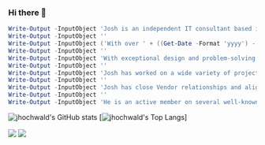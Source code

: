 ### Hi there 👋

```powershell
Write-Output -InputObject 'Josh is an independent IT consultant based in the metropolitan area of Frankfurt am Main, Germany providing expertise to corporate, enterprise, government clients.'
Write-Output -InputObject ''
Write-Output -InputObject ('With over ' + ((Get-Date -Format 'yyyy') - 1990)  + ' years of IT experience, Josh has built up a compelling reputation within his industry and is a respected technology consultant and developer.')
Write-Output -InputObject ''
Write-Output -InputObject 'With exceptional design and problem-solving skills through precise methodologies applied at both technical and business levels, Josh strives to achieve the best business outcomes. He is known for his attention to detail with infrastructure assessment, architecture/design, and implementation, from both customers and peers.'
Write-Output -InputObject ''
Write-Output -InputObject 'Josh has worked on a wide variety of projects either independently and with systems integrator, and as such, has developed a high level of skill and experience in his niche.'
Write-Output -InputObject ''
Write-Output -InputObject 'Josh has close Vendor relationships and aligns with industry and vendor best practices. He puts his heart and soul into every job he does, and values and maintains high ethical standards, integrity, and morals.'
Write-Output -InputObject ''
Write-Output -InputObject 'He is an active member on several well-known Internet forums, runs his own websites, a blogger and active on Twitter. He supports the open-source community, by publish a lot of his code and support several open-source projects.'
```

![jhochwald's GitHub stats](https://github-readme-stats.vercel.app/api?username=jhochwald&show_icons=true&theme=transparent)
[![jhochwald's Top Langs](https://github-readme-stats.vercel.app/api/top-langs/?username=jhochwald&theme=transparent)]

<img align="center" src="https://github-readme-stats.vercel.app/api?username=jhochwald&show_icons=true&theme=transparent" />
<img align="center" src="https://github-readme-stats.vercel.app/api/top-langs/?username=jhochwald&theme=transparent" />
